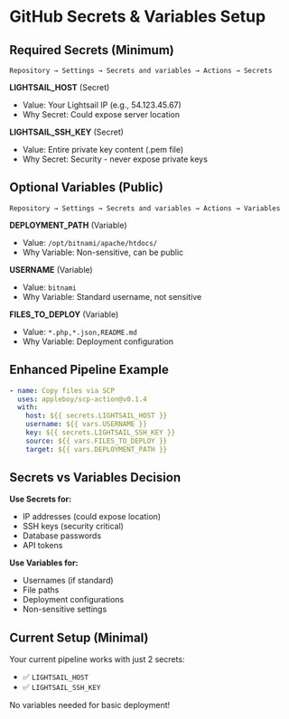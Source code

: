 # GitHub Secrets & Variables Setup

## Required Secrets (Minimum)
```
Repository → Settings → Secrets and variables → Actions → Secrets
```

**LIGHTSAIL_HOST** (Secret)
- Value: Your Lightsail IP (e.g., 54.123.45.67)
- Why Secret: Could expose server location

**LIGHTSAIL_SSH_KEY** (Secret)  
- Value: Entire private key content (.pem file)
- Why Secret: Security - never expose private keys

## Optional Variables (Public)
```
Repository → Settings → Secrets and variables → Actions → Variables
```

**DEPLOYMENT_PATH** (Variable)
- Value: `/opt/bitnami/apache/htdocs/`
- Why Variable: Non-sensitive, can be public

**USERNAME** (Variable)
- Value: `bitnami`
- Why Variable: Standard username, not sensitive

**FILES_TO_DEPLOY** (Variable)
- Value: `*.php,*.json,README.md`
- Why Variable: Deployment configuration

## Enhanced Pipeline Example
```yaml
- name: Copy files via SCP
  uses: appleboy/scp-action@v0.1.4
  with:
    host: ${{ secrets.LIGHTSAIL_HOST }}
    username: ${{ vars.USERNAME }}
    key: ${{ secrets.LIGHTSAIL_SSH_KEY }}
    source: ${{ vars.FILES_TO_DEPLOY }}
    target: ${{ vars.DEPLOYMENT_PATH }}
```

## Secrets vs Variables Decision

**Use Secrets for:**
- IP addresses (could expose location)
- SSH keys (security critical)
- Database passwords
- API tokens

**Use Variables for:**
- Usernames (if standard)
- File paths
- Deployment configurations
- Non-sensitive settings

## Current Setup (Minimal)
Your current pipeline works with just 2 secrets:
- ✅ `LIGHTSAIL_HOST`
- ✅ `LIGHTSAIL_SSH_KEY`

No variables needed for basic deployment!